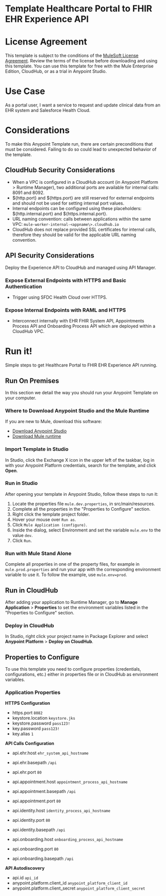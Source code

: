 # Template Healthcare Portal to FHIR EHR Experience API


# License Agreement

This template is subject to the conditions of the [MuleSoft License Agreement](https://s3.amazonaws.com/templates-examples/AnypointTemplateLicense.pdf). Review the terms of the license before downloading and using this template. You can use this template for free with the Mule Enterprise Edition, CloudHub, or as a trial in Anypoint Studio.

# Use Case

As a portal user, I want a service to request and update clinical data from an EHR system and Salesforce Health Cloud.

# Considerations

To make this Anypoint Template run, there are certain preconditions that must be considered. Failing to do so could lead to unexpected behavior of the template.

## CloudHub Security Considerations

- When a VPC is configured in a CloudHub account (in Anypoint Platform > Runtime Manager), two additional ports are available for internal calls: 8091 and 8092.
- ${http.port} and ${https.port} are still reserved for external endpoints and should not be used for setting internal port values.
- Internal endpoints can be configured using these placeholders: ${http.internal.port} and ${https.internal.port}.
- URL naming convention: calls between applications within the same VPC: `mule-worker-internal-<appname\>.cloudhub.io`
- CloudHub does not replace provided SSL certificates for internal calls, therefore they should be valid for the applicable URL naming convention.

## API Security Considerations

Deploy the Experience API to CloudHub and managed using API Manager.

### Expose External Endpoints with HTTPS and Basic Authentication

- Trigger using SFDC Health Cloud over HTTPS.

### Expose Internal Endpoints with RAML and HTTPS

- Interconnect internally with EHR FHIR System API, Appointments Process API and Onboarding Process API which are deployed within a CloudHub VPC.

# Run it!
Simple steps to get Healthcare Portal to FHIR EHR Experience API running.

## Run On Premises

In this section we detail the way you should run your Anypoint Template on your computer.

### Where to Download Anypoint Studio and the Mule Runtime

If you are new to Mule, download this software:

- [Download Anypoint Studio](https://www.mulesoft.com/platform/studio)
- [Download Mule runtime](https://www.mulesoft.com/lp/dl/mule-esb-enterprise)

### Import Template in Studio

In Studio, click the Exchange X icon in the upper left of the taskbar, log in with your
Anypoint Platform credentials, search for the template, and click **Open**.

### Run in Studio

After opening your template in Anypoint Studio, follow these steps to run it:

1. Locate the properties file `mule.dev.properties`, in src/main/resources.
2. Complete all the properties in the "Properties to Configure" section.
3. Right click the template project folder.
4. Hover your mouse over `Run as`.
5. Click `Mule Application (configure)`.
6. Inside the dialog, select Environment and set the variable `mule.env` to the value `dev`.
7. Click `Run`.

### Run with Mule Stand Alone
Complete all properties in one of the property files, for example in `mule.prod.properties` and run your app with the corresponding environment variable to use it. To follow the example, use `mule.env=prod`.

## Run in CloudHub

After adding your application to Runtime Manager, go to **Manage Application** > **Properties** to set the environment variables listed in the "Properties to Configure" section.

### Deploy in CloudHub

In Studio, right click your project name in Package Explorer and select **Anypoint Platform** > **Deploy on CloudHub**.

## Properties to Configure

To use this template you need to configure properties (credentials, configurations, etc.) either in properties file or in CloudHub as environment variables. 

### Application Properties

**HTTPS Configuration**

- https.port `8082`
- keystore.location `keystore.jks`
- keystore.password `pass123!`
- key.password `pass123!`
- key.alias `1`

**API Calls Configuration**

- api.ehr.host `ehr_system_api_hostname`
- api.ehr.basepath `/api`
- api.ehr.port `80`

- api.appointment.host `appointment_process_api_hostname`
- api.appointment.basepath `/api`
- api.appointment.port `80`

- api.identity.host `identity_process_api_hostname`
- api.identity.port `80`
- api.identity.basepath `/api`

- api.onboarding.host `onboarding_process_api_hostname`
- api.onboarding.port `80`
- api.onboarding.basepath `/api`

**API Autodiscovery**

- api.id `api_id`
- anypoint.platform.client_id `anypoint_platform_client_id`
- anypoint.platform.client_secret `anypoint_platform_client_secret`
